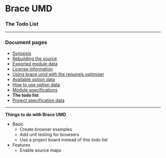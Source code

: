 # Brace UMD
### The Todo List

---
### Document pages
* [Synopsis](https://github.com/restarian/brace_umd/blob/master/docs/README.md)
* [Rebuilding the source](https://github.com/restarian/brace_umd/blob/master/docs/build.md)
* [Exported module data](https://github.com/restarian/brace_umd/blob/master/docs/exported_data.md)
* [License information](https://github.com/restarian/brace_umd/blob/master/docs/license.md)
* [Using brace umd with the requirejs optimizer](https://github.com/restarian/brace_umd/blob/master/docs/optimizer.md)
* [Available option data](https://github.com/restarian/brace_umd/blob/master/docs/options.md)
* [How to use option data](https://github.com/restarian/brace_umd/blob/master/docs/passing_option_data.md)
* [Module specifications](https://github.com/restarian/brace_umd/blob/master/docs/specification.md)
* **The todo list**
* [Project specification data](https://github.com/restarian/brace_umd/blob/master/docs/specification.md)

---

**Things to do with Brace UMD**
* Basic
	* Create browser examples
	* Add unit testing for browsers
	* Use a project board instead of this todo list
* Features
	* Enable source maps
